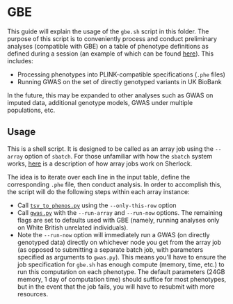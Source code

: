 # GBE

This guide will explain the usage of the `gbe.sh` script in this folder. The purpose of this script is to conveniently process and conduct preliminary analyses (compatible with GBE) on a table of phenotype definitions as defined during a session (an example of which can be found [here](https://github.com/rivas-lab/ukbb-tools/blob/master/phenotyping/example_phenotyping_session.tsv)). This includes:

 - Processing phenotypes into PLINK-compatible specifications (`.phe` files)
 - Running GWAS on the set of directly genotyped variants in UK BioBank

In the future, this may be expanded to other analyses such as GWAS on imputed data, additional genotype models, GWAS under multiple populations, etc.

## Usage

This is a shell script. It is designed to be called as an array job using the `--array` option of `sbatch`. For those unfamiliar with how the `sbatch` system works, [here]() is a description of how array jobs work on Sherlock.

The idea is to iterate over each line in the input table, define the corresponding `.phe` file, then conduct analysis. In order to accomplish this, the script will do the following steps within each array instance:

 - Call [`tsv_to_phenos.py`](https://github.com/rivas-lab/ukbb-tools/blob/master/phenotyping/scripts/tsv_to_phenos.py) using the `--only-this-row` option
 - Call [`gwas.py`](https://github.com/rivas-lab/ukbb-tools/blob/master/gwas/gwas.py) with the `--run-array` and `--run-now` options. The remaining flags are set to defaults used with GBE (namely, running analyses only on White British unrelated individuals).
 - Note the `--run-now` option will immediately run a GWAS (on directly genotyped data) directly on whichever node you get from the array job (as opposed to submitting a separate batch job, with parameters specified as arguments to `gwas.py`). This means you'll have to ensure the job specification for `gbe.sh` has enough compute (memory, time, etc.) to run this computation on each phenotype. The default parameters (24GB memory, 1 day of computation time) should suffice for most phenotypes, but in the event that the job fails, you will have to resubmit with more resources.
